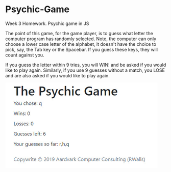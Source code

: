 # Psychic-Game
Week 3 Homework. Psychic game in JS

The point of this game, for the game player, is to guess what letter the computer program has randomly selected. Note, the computer can only choose a lower case letter of the alphabet, it doesn't have the choice to pick, say, the Tab key or the Spacebar. If you guess these keys, they will count against you.

If you guess the letter within 9 tries, you will WIN! and be asked if you would like to play again. Similarly, if you use 9 guesses without a match, you LOSE and are also asked if you would like to play again.

<img src="/assets/images/psychic_screen1.jpg" alt="application screen shot">
